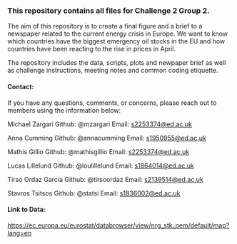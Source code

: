 ### This repository contains all files for Challenge 2 Group 2.

The aim of this repository is to create a final figure and a brief to a newspaper related to the current energy crisis in Europe. We want to know which countries have the biggest emergency oil stocks in the EU and how countries have been reacting to the rise in prices in April. 

The repository includes the data, scripts, plots and newpaper brief as well as challenge instructions, meeting notes and common coding etiquette. 

#### Contact: 
If you have any questions, comments, or concerns, please reach out to members using the information below:

Michael Zargari      Github: @mzargari
                     Email:  s2253374@ed.ac.uk
                     
Anna Cumming         Github: @annacumming
                     Email:  s1950955@ed.ac.uk
   
Mathis Gillio        Github: @mathisgillio
                     Email:  s2253374@ed.ac.uk
                     
Lucas Lillelund      Github: @loulillelund
                     Email:  s1864014@ed.ac.uk                  

Tirso Ordaz García   Github: @tirsoordaz
                     Email:  s2139514@ed.ac.uk
                  
Stavros Tsitsos      Github: @statsi
                     Email:  s1836002@ed.ac.uk
                  

#### Link to Data:

https://ec.europa.eu/eurostat/databrowser/view/nrg_stk_oem/default/map?lang=en
